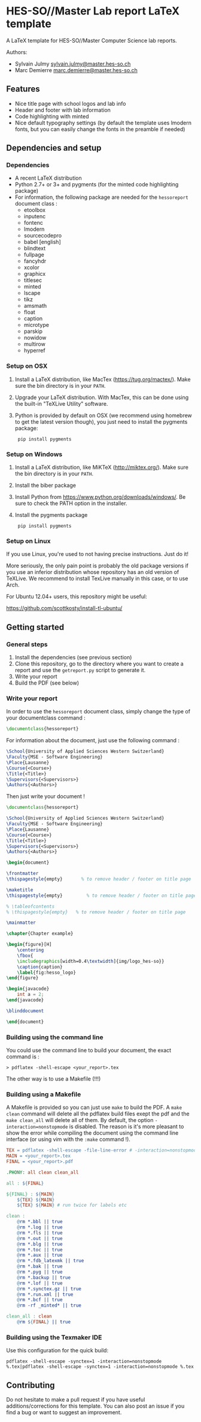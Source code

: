 # HES-SO//Master Lab report LaTeX template

A LaTeX template for HES-SO//Master Computer Science lab reports.

Authors:

- Sylvain Julmy <sylvain.julmy@master.hes-so.ch>
- Marc Demierre <marc.demierre@master.hes-so.ch>

## Features

- Nice title page with school logos and lab info
- Header and footer with lab information
- Code highlighting with minted
- Nice default typography settings (by default the template uses lmodern fonts, but you can easily change the fonts in the preamble if needed)

## Dependencies and setup

### Dependencies

- A recent LaTeX distribution
- Python 2.7+ or 3+ and pygments (for the minted code highlighting package)
- For information, the following package are needed for the `hessoreport` document class :
    - etoolbox
    - inputenc
    - fontenc
    - lmodern
    - sourcecodepro
    - babel [english]
    - blindtext
    - fullpage
    - fancyhdr
    - xcolor
    - graphicx
    - titlesec
    - minted
    - lscape
    - tikz
    - amsmath
    - float
    - caption
    - microtype
    - parskip
    - nowidow
    - multirow
    - hyperref
    
### Setup on OSX

1. Install a LaTeX distribution, like MacTex (https://tug.org/mactex/). Make sure the bin directory is in your `PATH`.
2. Upgrade your LaTeX distribution. With MacTex, this can be done using the built-in "TeXLive Utility" software.
3. Python is provided by default on OSX (we recommend using homebrew to get the latest version though), you just need to install the pygments package:

        pip install pygments

### Setup on Windows

1. Install a LaTeX distribution, like MiKTeX (http://miktex.org/). Make sure the bin directory is in your `PATH`.
2. Install the biber package
3. Install Python from https://www.python.org/downloads/windows/. Be sure to check the PATH option in the installer.
4. Install the pygments package

        pip install pygments

### Setup on Linux

If you use Linux, you're used to not having precise instructions. Just do it!

More seriously, the only pain point is probably the old package versions if you use an inferior distribution whose repository has an old version of TeXLive. We recommend to install TexLive manually in this case, or to use Arch.

For Ubuntu 12.04+ users, this repository might be useful:

https://github.com/scottkosty/install-tl-ubuntu/

## Getting started

### General steps

1. Install the dependencies (see previous section)
2. Clone this repository, go to the directory where you want to create a report and use the `getreport.py` script to generate it.
3. Write your report
4. Build the PDF (see below)

### Write your report

In order to use the `hessoreport` document class, simply change the type of your documentclass command :
```latex
\documentclass{hessoreport}
```

For information about the document, just use the following command :
```latex
\School{University of Applied Sciences Western Switzerland}
\Faculty{MSE - Software Engineering}
\Place{Lausanne}
\Course{<Course>}
\Title{<Title>}
\Supervisors{<Supervisors>}
\Authors{<Authors>}
```

Then just write your document !
```latex
\documentclass{hessoreport}

\School{University of Applied Sciences Western Switzerland}
\Faculty{MSE - Software Engineering}
\Place{Lausanne}
\Course{<Course>}
\Title{<Title>}
\Supervisors{<Supervisors>}
\Authors{<Authors>}

\begin{document}

\frontmatter
\thispagestyle{empty}       % to remove header / footer on title page

\maketitle
\thispagestyle{empty}         % to remove header / footer on title page

% \tableofcontents
% \thispagestyle{empty}   % to remove header / footer on title page

\mainmatter

\chapter{Chapter example}

\begin{figure}[H]
    \centering
    \fbox{
    \includegraphics[width=0.4\textwidth]{img/logo_hes-so}}
    \caption{caption}
    \label{fig:hesso_logo}
\end{figure}

\begin{javacode}
    int a = 2;
\end{javacode}

\blinddocument

\end{document}
```

### Building using the command line

You could use the command line to build your document, the exact command is :
```
> pdflatex -shell-escape <your_report>.tex
```

The other way is to use a Makefile (!!!)

### Building using a Makefile

A Makefile is provided so you can just use `make` to build the PDF. A `make clean` command will delete all the pdflatex build files exept the pdf and the `make clean_all` will delete all of them.
By default, the option `-interaction=nonstopmode` is disabled. The reason is it's more pleasant to show the error while compiling the document using the command line interface (or using vim with the `:make` command !).

```Makefile
TEX = pdflatex -shell-escape -file-line-error # -interaction=nonstopmode
MAIN = <your_report>.tex
FINAL = <your_report>.pdf

.PHONY: all clean clean_all

all : ${FINAL}

${FINAL} : ${MAIN}
	${TEX} ${MAIN}
	${TEX} ${MAIN} # run twice for labels etc

clean :
	@rm *.bbl || true
	@rm *.log || true
	@rm *.fls || true
	@rm *.out || true
	@rm *.blg || true
	@rm *.toc || true
	@rm *.aux || true
	@rm *.fdb_latexmk || true
	@rm *.bak || true
	@rm *.pyg || true
	@rm *.backup || true
	@rm *.lof || true
	@rm *.synctex.gz || true
	@rm *.run.xml || true
	@rm *.bcf || true
	@rm -rf _minted* || true

clean_all : clean
	@rm ${FINAL} || true

```

### Building using the Texmaker IDE

Use this configuration for the quick build:

    pdflatex -shell-escape -synctex=1 -interaction=nonstopmode %.tex|pdflatex -shell-escape -synctex=1 -interaction=nonstopmode %.tex

## Contributing

Do not hesitate to make a pull request if you have useful additions/corrections for this template. You can also post an issue if you find a bug or want to suggest an improvement.
